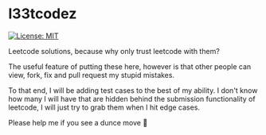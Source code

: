 # l33tcodez
[![License: MIT](https://img.shields.io/badge/License-MIT-yellow.svg)](https://opensource.org/licenses/MIT)

Leetcode solutions, because why only trust leetcode with them?

The useful feature of putting these here, however is that other
people can view, fork, fix and pull request my stupid mistakes.

To that end, I will be adding test cases to the best of my ability. I don't know how many I will have that are hidden behind the submission functionality of leetcode, I will just try to grab them when I hit edge cases.

Please help me if you see a dunce move 
🙂
